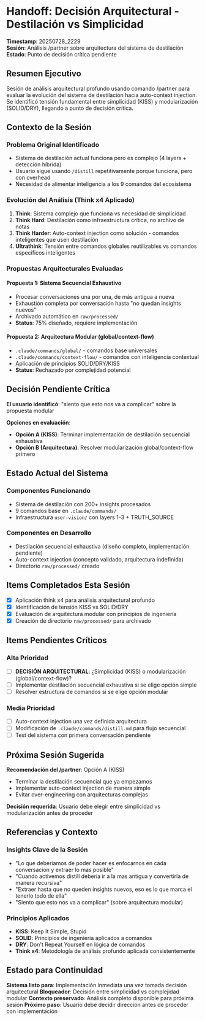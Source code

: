 # Handoff: Decisión Arquitectural - Destilación vs Simplicidad

**Timestamp**: 20250728_2229  
**Sesión**: Análisis /partner sobre arquitectura del sistema de destilación  
**Estado**: Punto de decisión crítica pendiente

## Resumen Ejecutivo

Sesión de análisis arquitectural profundo usando comando /partner para evaluar la evolución del sistema de destilación hacia auto-context injection. Se identificó tensión fundamental entre simplicidad (KISS) y modularización (SOLID/DRY), llegando a punto de decisión crítica.

## Contexto de la Sesión

### Problema Original Identificado
- Sistema de destilación actual funciona pero es complejo (4 layers + detección híbrida)
- Usuario sigue usando `/distill` repetitivamente porque funciona, pero con overhead
- Necesidad de alimentar inteligencia a los 9 comandos del ecosistema

### Evolución del Análisis (Think x4 Aplicado)
1. **Think**: Sistema complejo que funciona vs necesidad de simplicidad
2. **Think Hard**: Destilación como infraestructura crítica, no archivo de notas
3. **Think Harder**: Auto-context injection como solución - comandos inteligentes que usen destilación
4. **Ultrathink**: Tensión entre comandos globales reutilizables vs comandos específicos inteligentes

### Propuestas Arquitecturales Evaluadas

#### Propuesta 1: Sistema Secuencial Exhaustivo
- Procesar conversaciones una por una, de más antigua a nueva
- Exhaustión completa por conversación hasta "no quedan insights nuevos"
- Archivado automático en `raw/processed/`
- **Status**: 75% diseñado, requiere implementación

#### Propuesta 2: Arquitectura Modular (global/context-flow)
- `.claude/commands/global/` - comandos base universales
- `.claude/commands/context-flow/` - comandos con inteligencia contextual
- Aplicación de principios SOLID/DRY/KISS
- **Status**: Rechazado por complejidad potencial

## Decisión Pendiente Crítica

**El usuario identificó**: "siento que esto nos va a complicar" sobre la propuesta modular

**Opciones en evaluación**:
- **Opción A (KISS)**: Terminar implementación de destilación secuencial exhaustiva
- **Opción B (Arquitectura)**: Resolver modularización global/context-flow primero

## Estado Actual del Sistema

### Componentes Funcionando
- Sistema de destilación con 200+ insights procesados
- 9 comandos base en `.claude/commands/`
- Infraestructura `user-vision/` con layers 1-3 + TRUTH_SOURCE

### Componentes en Desarrollo
- Destilación secuencial exhaustiva (diseño completo, implementación pendiente)
- Auto-context injection (concepto validado, arquitectura indefinida)
- Directorio `raw/processed/` creado

## Items Completados Esta Sesión
- [x] Aplicación think x4 para análisis arquitectural profundo
- [x] Identificación de tensión KISS vs SOLID/DRY
- [x] Evaluación de arquitectura modular con principios de ingeniería
- [x] Creación de directorio `raw/processed/` para archivado

## Items Pendientes Críticos

### Alta Prioridad
- [ ] **DECISIÓN ARQUITECTURAL**: ¿Simplicidad (KISS) o modularización (global/context-flow)?
- [ ] Implementar destilación secuencial exhaustiva si se elige opción simple
- [ ] Resolver estructura de comandos si se elige opción modular

### Media Prioridad  
- [ ] Auto-context injection una vez definida arquitectura
- [ ] Modificación de `.claude/commands/distill.md` para flujo secuencial
- [ ] Test del sistema con primera conversación pendiente

## Próxima Sesión Sugerida

**Recomendación del /partner**: Opción A (KISS)
- Terminar la destilación secuencial que ya empezamos
- Implementar auto-context injection de manera simple
- Evitar over-engineering con arquitecturas complejas

**Decisión requerida**: Usuario debe elegir entre simplicidad vs modularización antes de proceder

## Referencias y Contexto

### Insights Clave de la Sesión
- "Lo que deberiamos de poder hacer es enfocarnos en cada conversacion y extraer lo mas posible"
- "Cuando activemos distill deberia ir a la mas antigua y convertirla de manera recursiva"
- "Extraer hasta que no queden insights nuevos, eso es lo que marca el tenerlo todo de ella"
- "Siento que esto nos va a complicar" (sobre arquitectura modular)

### Principios Aplicados
- **KISS**: Keep It Simple, Stupid
- **SOLID**: Principios de ingeniería aplicados a comandos
- **DRY**: Don't Repeat Yourself en lógica de comandos
- **Think x4**: Metodología de análisis profundo aplicada consistentemente

## Estado para Continuidad

**Sistema listo para**: Implementación inmediata una vez tomada decisión arquitectural
**Bloqueador**: Decisión entre simplicidad vs complejidad modular
**Contexto preservado**: Análisis completo disponible para próxima sesión
**Próximo paso**: Usuario debe decidir dirección antes de proceder con implementación